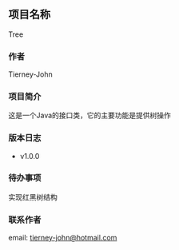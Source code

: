 #

## 项目名称

Tree

### 作者

Tierney-John

### 项目简介

这是一个Java的接口类，它的主要功能是提供树操作

### 版本日志

* v1.0.0

### 待办事项

实现红黑树结构

### 联系作者

email: <tierney-john@hotmail.com>

